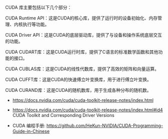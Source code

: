 


CUDA 库主要包括以下几个部分：

CUDA Runtime API：这是CUDA的核心库，提供了运行时的设备初始化、内存管理、内核执行等功能。

CUDA Driver API：这是CUDA的底层驱动库，提供了与设备和操作系统底层交互的功能。

CUDA CUDART库：这是CUDA运行时库，提供了C语言的标准数学函数和其他功能的接口。

CUDA CUBLAS库：这是CUDA的线性代数库，提供了高效的矩阵和向量运算。

CUDA CUFFT库：这是CUDA的快速傅立叶变换库，用于进行傅立叶变换。

CUDA CURAND库：这是CUDA的随机数库，用于生成各种分布的随机数。



- https://docs.nvidia.com/cuda/cuda-toolkit-release-notes/index.html
- https://docs.nvidia.com/cuda/cuda-toolkit-release-notes/index.html#id4
CUDA Toolkit and Corresponding Driver Versions




- CUDA 编程手册: https://github.com/HeKun-NVIDIA/CUDA-Programming-Guide-in-Chinese


